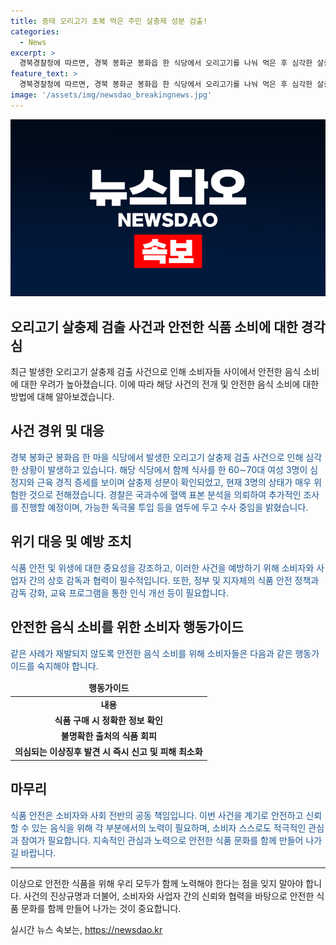 ```yaml
---
title: 중태 오리고기 초복 먹은 주민 살충제 성분 검출!
categories:
  - News
excerpt: >
  경북경찰청에 따르면, 경북 봉화군 봉화읍 한 식당에서 오리고기를 나눠 먹은 후 심각한 살충제 중독 증세를 보인 여성 3명이 심각한 상태에 놓였다. 이들을 포함한 41명이 함께 식사한 것으로 파악되며, 경찰은 혈액 검사와 독극물 음식 조사를 진행 중이다. #봉화군 #오리고기 #농약검출 #경찰수사
feature_text: >
  경북경찰청에 따르면, 경북 봉화군 봉화읍 한 식당에서 오리고기를 나눠 먹은 후 심각한 살충제 중독 증세를 보인 여성 3명이 심각한 상태에 놓였다. 이들을 포함한 41명이 함께 식사한 것으로 파악되며, 경찰은 혈액 검사와 독극물 음식 조사를 진행 중이다. #봉화군 #오리고기 #농약검출 #경찰수사
image: '/assets/img/newsdao_breakingnews.jpg'
---
```


<p><img src="/assets/img/newsdao_breakingnews.jpg" alt="firstkoreanews 속보" /></p>

<h2>오리고기 살충제 검출 사건과 안전한 식품 소비에 대한 경각심</h2>

<p data-ke-size="size16">최근 발생한 오리고기 살충제 검출 사건으로 인해 소비자들 사이에서 안전한 음식 소비에 대한 우려가 높아졌습니다. 이에 따라 해당 사건의 전개 및 안전한 음식 소비에 대한 방법에 대해 알아보겠습니다.</p>

<h2 data-ke-size="size26">사건 경위 및 대응</h2>

<p><span style="color: #1a5490;">경북 봉화군 봉화읍 한 마을 식당에서 발생한 오리고기 살충제 검출 사건으로 인해 심각한 상황이 발생하고 있습니다. 해당 식당에서 함께 식사를 한 60∼70대 여성 3명이 심정지와 근육 경직 증세를 보이며 살충제 성분이 확인되었고, 현재 3명의 상태가 매우 위험한 것으로 전해졌습니다. 경찰은 국과수에 혈액 표본 분석을 의뢰하여 추가적인 조사를 진행할 예정이며, 가능한 독극물 투입 등을 염두에 두고 수사 중임을 밝혔습니다.</span></p>

<h2 data-ke-size="size26">위기 대응 및 예방 조치</h2>

<p><span style="color: #1a5490;">식품 안전 및 위생에 대한 중요성을 강조하고, 이러한 사건을 예방하기 위해 소비자와 사업자 간의 상호 감독과 협력이 필수적입니다. 또한, 정부 및 지자체의 식품 안전 정책과 감독 강화, 교육 프로그램을 통한 인식 개선 등이 필요합니다.</span></p>

<h2 data-ke-size="size26">안전한 음식 소비를 위한 소비자 행동가이드</h2>

<p><span style="color: #1a5490;">같은 사례가 재발되지 않도록 안전한 음식 소비를 위해 소비자들은 다음과 같은 행동가이드를 숙지해야 합니다.</span></p>

<table>
    <thead>
        <tr>
            <td style="text-align: center; height: 17px;"><b>행동가이드</b></td>
        </tr>
    </thead>
    <tbody>
        <tr>
            <td style="text-align: center; height: 17px;"><b>내용</b></td>
        </tr>
        <tr>
            <td style="text-align: center; height: 17px;"><b>식품 구매 시 정확한 정보 확인</b></td>
        </tr>
        <tr>
            <td style="text-align: center; height: 17px;"><b>불명확한 출처의 식품 회피</b></td>
        </tr>
        <tr>
            <td style="text-align: center; height: 17px;"><b>의심되는 이상징후 발견 시 즉시 신고 및 피해 최소화</b></td>
        </tr>
    </tbody>
</table>

<h2 data-ke-size="size26">마무리</h2>

<p><span style="color: #1a5490;">식품 안전은 소비자와 사회 전반의 공동 책임입니다. 이번 사건을 계기로 안전하고 신뢰할 수 있는 음식을 위해 각 부분에서의 노력이 필요하며, 소비자 스스로도 적극적인 관심과 참여가 필요합니다. 지속적인 관심과 노력으로 안전한 식품 문화를 함께 만들어 나가길 바랍니다.</span></p>

<hr>

<p data-ke-size="size16">이상으로 안전한 식품을 위해 우리 모두가 함께 노력해야 한다는 점을 잊지 말아야 합니다. 사건의 진상규명과 더불어, 소비자와 사업자 간의 신뢰와 협력을 바탕으로 안전한 식품 문화를 함께 만들어 나가는 것이 중요합니다.</p>
실시간 뉴스 속보는, <a href="https://newsdao.kr" rel="dofollow">https://newsdao.kr</a>


